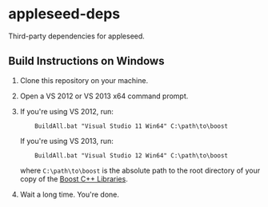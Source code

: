 appleseed-deps
==============

Third-party dependencies for appleseed.

## Build Instructions on Windows

1. Clone this repository on your machine.
2. Open a VS 2012 or VS 2013 x64 command prompt.
3. If you're using VS 2012, run:
   ~~~
       BuildAll.bat "Visual Studio 11 Win64" C:\path\to\boost
   ~~~
   If you're using VS 2013, run:
   ~~~
       BuildAll.bat "Visual Studio 12 Win64" C:\path\to\boost
   ~~~
   where `C:\path\to\boost` is the absolute path to the root directory of your copy of the [Boost C++ Libraries](http://www.boost.org/).
   
4. Wait a long time. You're done.
